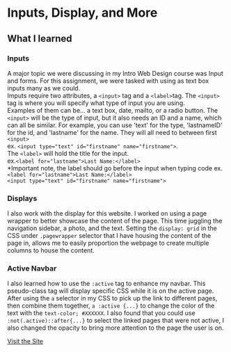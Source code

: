 # Inputs, Display, and More

## What I learned
### Inputs
A major topic we were discussing in my Intro Web Design course was Input and forms. For this assignment, we were tasked with using as text box inputs many as we could.  \
Imputs require two attributes, a ```<input>``` tag and a ```<label>```tag. The ```<input>``` tag is where you will specify what type of input you are using.   \
Examples of them can be... a text box, date, mailto, or a radio button. The ```<input>```  will be the type of input, but it also needs an ID and a name, which can all be similar. For example, you can use 'text' for the type, 'lastnameID' for the id, and 'lastname' for the name. They will all need to between first ```<input>```   \
ex. ```<input type="text" id="firstname" name="firstname">```. \
The ```<label>``` will hold the title for  the input.  \
ex.```<label for="lastname">Last Name:</label>```  
*Important note, the label should go before the input when typing code
ex.```<label for="lastname">Last Name:</label>```  
```<input type="text" id="firstname" name="firstname">```

### Displays
I also work with the display for this website. I worked on using a page wrapper to better showcase the content of the page. This time juggling the navigation sidebar, a photo, and the text. Setting the ```display: grid``` in the CSS under ```.pagewrapper``` selector that I have housing the content of the page in, allows me to easily proportion the webpage to create multiple columns to house the content. 

### Active Navbar
I also learned how to use the ```:active``` tag to enhance my navbar. This pseudo-class tag will display specific CSS while it is on the active page. After using the ```a``` selector in my CSS to pick up the link to different pages, then combine them together, ```a :active {...}``` to change the color of the text with the ```text-color; #XXXXXX```. I also found that you could use ```:not(.active)::after{...}``` to select the linked pages that were not active, I also changed the opacity to bring more attention to the page the user is on. 

[Visit the Site](https://giaviolini.github.io/inputs-and-display/)
